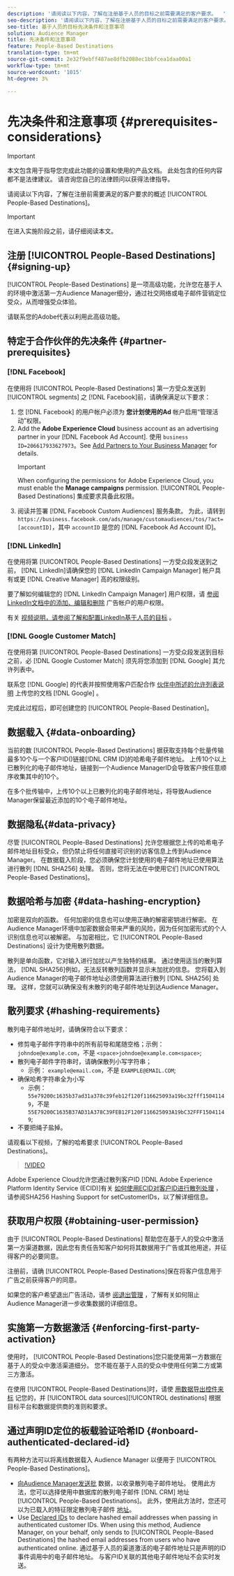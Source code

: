 ```yaml
---
description: '请阅读以下内容，了解在注册基于人员的目标之前需要满足的客户要求。  '
seo-description: '请阅读以下内容，了解在注册基于人员的目标之前需要满足的客户要求。  '
seo-title: 基于人员的目标先决条件和注意事项
solution: Audience Manager
title: 先决条件和注意事项
feature: People-Based Destinations
translation-type: tm+mt
source-git-commit: 2e32f9ebff487ae8dfb2088ec1bbfcea1daa00a1
workflow-type: tm+mt
source-wordcount: '1015'
ht-degree: 3%

---
```



# 先决条件和注意事项 {#prerequisites-considerations}

>[!IMPORTANT]
>本文包含用于指导您完成此功能的设置和使用的产品文档。 此处包含的任何内容都不是法律建议。 请咨询您自己的法律顾问以获得法律指导。

请阅读以下内容，了解在注册前需要满足的客户要求的概述 [!UICONTROL People-Based Destinations]。

>[!IMPORTANT]
> 在进入实施阶段之前，请仔细阅读本文。

## 注册 [!UICONTROL People-Based Destinations] {#signing-up}

[!UICONTROL People-Based Destinations] 是一项高级功能，允许您在基于人的环境中激活第一方Audience Manager细分，通过社交网络或电子邮件营销定位受众，从而增强受众体验。

请联系您的Adobe代表以利用此高级功能。

## 特定于合作伙伴的先决条件 {#partner-prerequisites}

### [!DNL Facebook]

在使用将 [!UICONTROL People-Based Destinations] 第一方受众发送到 [!UICONTROL segments] 之 [!DNL Facebook]前，请确保满足以下要求：

1. 您 [!DNL Facebook] 的用户帐户必须为 **您计划使用的Ad** 帐户启用“管理活动”权限。
2. Add the **Adobe Experience Cloud** business account as an advertising partner in your [!DNL Facebook Ad Account]. 使用 `business ID=206617933627973`。See [Add Partners to Your Business Manager](https://www.facebook.com/business/help/1717412048538897) for details.
   >[!IMPORTANT]
   > When configuring the permissions for Adobe Experience Cloud, you must enable the **Manage campaigns** permission. [!UICONTROL People-Based Destinations] 集成要求具备此权限。
3. 阅读并签署 [!DNL Facebook Custom Audiences] 服务条款。 为此，请转到 `https://business.facebook.com/ads/manage/customaudiences/tos/?act=[accountID]`，其中 `accountID` 是您的 [!DNL Facebook Ad Account ID]。

### [!DNL LinkedIn]

在使用将第 [!UICONTROL People-Based Destinations] 一方受众段发送到之前， [!DNL LinkedIn]请确保您的 [!DNL LinkedIn Campaign Manager] 帐户具有或更 [!DNL Creative Manager] 高的权限级别。

要了解如何编辑您的 [!DNL LinkedIn Campaign Manager] 用户权限，请 [参阅LinkedIn文档中的添加、编辑和删除](https://www.linkedin.com/help/lms/answer/5753) 广告帐户的用户权限。

有关 [视频说明，请参阅了解和配置LinkedIn基于人员的目标](https://docs.adobe.com/content/help/en/audience-manager-learn/tutorials/data-activation/people-based-destinations/understanding-and-configuring-the-linkedin-pbd.html) 。

### [!DNL Google Customer Match]

在使用将第 [!UICONTROL People-Based Destinations] 一方受众段发送到目标之前，必 [!DNL Google Customer Match] 须先将您添加到 [!DNL Google] 其允许列表中。

联系您 [!DNL Google] 的代表并按照使用客户匹配合作 [伙伴中所述的允许列表说明](https://support.google.com/google-ads/answer/7361372?hl=en&amp;ref_topic=6296507) 上传您的文档 [!DNL Google] 。

完成此过程后，即可创建您的 [!UICONTROL People-Based Destination]。

## 数据载入 {#data-onboarding}

当前的数 [!UICONTROL People-Based Destinations] 据获取支持每个批量传输最多10个与一个客户ID()链接[!DNL CRM ID]的哈希电子邮件地址。 上传10个以上已散列化的电子邮件地址，链接到一个Audience ManagerID会导致客户按任意顺序收集其中的10个。

在多个批传输中，上传10个以上已散列化的电子邮件地址，将导致Audience Manager保留最近添加的10个电子邮件地址。

## 数据隐私{#data-privacy}

尽管 [!UICONTROL People-Based Destinations] 允许您根据您上传的哈希电子邮件地址目标受众，但仍禁止将任何直接可识别的访客信息上传到Audience Manager。 在数据载入阶段，您必须确保您计划使用的电子邮件地址已使用算法进行散列 [!DNL SHA256] 处理。 否则，您将无法在中使用它们 [!UICONTROL People-Based Destinations]。

## 数据哈希与加密 {#data-hashing-encryption}

加密是双向的函数。 任何加密的信息也可以使用正确的解密密钥进行解密。 在Audience Manager环境中加密数据会带来严重的风险，因为任何加密形式的个人识别信息也可以被解密。 与加密相比，它 [!UICONTROL People-Based Destinations] 设计为使用散列数据。

散列是单向函数，它对输入进行加扰以产生独特的结果。 通过使用适当的散列算法， [!DNL SHA256]例如，无法反转散列函数并显示未加扰的信息。 您将载入到Audience Manager的电子邮件地址必须使用算法进行散列 [!DNL SHA256] 处理。 这样，您就可以确保没有未散列的电子邮件地址到达Audience Manager。

## 散列要求 {#hashing-requirements}

散列电子邮件地址时，请确保符合以下要求：

* 修剪电子邮件字符串中的所有前导和尾随空格；示例： `johndoe@example.com`，不是 `<space>johndoe@example.com<space>`;
* 散列电子邮件字符串时，请确保散列小写字符串；
   * 示例： `example@email.com`，不是 `EXAMPLE@EMAIL.COM`;
* 确保哈希字符串全为小写
   * 示例： `55e79200c1635b37ad31a378c39feb12f120f116625093a19bc32fff15041149`，不是 `55E79200C1635B37AD31A378C39FEB12F120F116625093A19bC32FFF15041149`;
* 不要把绳子盐掉。

请观看以下视频，了解的哈希要求 [!UICONTROL People-Based Destinations]。

>[!VIDEO](https://video.tv.adobe.com/v/29003/)

Adobe Experience Cloud允许您通过散列客户ID [!DNL Adobe Experience Platform Identity Service (ECID)]有关 [如何使用ECID对客户ID进行散列处理](https://docs.adobe.com/content/help/en/id-service/using/reference/hashing-support.html) ，请参阅SHA256 Hashing Support for setCustomerIDs，以了解详细信息。

## 获取用户权限 {#obtaining-user-permission}

由于 [!UICONTROL People-Based Destinations] 帮助您在基于人的受众中激活第一方渠道数据，因此您有责任告知客户如何将其数据用于广告或其他用途，并征得客户的必要同意。

注册前，请确 [!UICONTROL People-Based Destinations]保在将客户信息用于广告之前获得客户的同意。

如果您的客户希望退出广告活动，请参 [阅退出管理](../../overview/data-security-and-privacy/data-privacy-requests.md) ，了解有关如何阻止Audience Manager进一步收集数据的详细信息。

## 实施第一方数据激活 {#enforcing-first-party-activation}

使用时， [!UICONTROL People-Based Destinations]您只能使用第一方数据在基于人的受众中激活渠道细分。 您不能在基于人员的受众中使用任何第二方或第三方激活。

在使用 [!UICONTROL People-Based Destinations]时，请使 [用数据导出控件来标](../data-export-controls.md) 记您的，并 [!UICONTROL data sources][!UICONTROL destinations] 根据目标平台和数据提供商的准则和要求。

## 通过声明ID定位的板载验证哈希ID {#onboard-authenticated-declared-id}

有两种方法可以将离线数据载入 Audience Manager 以便用于 [!UICONTROL People-Based Destinations]。

* [向Audience Manager发送批](../../integration/sending-audience-data/batch-data-transfer-explained/batch-data-transfer-overview.md) 数据，以收录散列电子邮件地址。 使用此方法，您可以选择使用中数据库的散列电子邮件 [!DNL CRM] 地址 [!UICONTROL People-Based Destinations]。 此外，使用此方法时，您还可以为已载入的特征限定散列电子邮件 [地址](../traits/trait-and-segment-qualification-reference.md)。
* Use [Declared IDs](../declared-ids.md) to declare hashed email addresses when passing in authenticated customer IDs. When using this method, Audience Manager, on your behalf, only sends to [!UICONTROL People-Based Destinations] the hashed email addresses from users who have authenticated online. 通过基于人员的渠道激活的电子邮件地址只是声明的ID事件调用中的电子邮件地址。 与客户ID关联的其他电子邮件地址不会实时发送。
